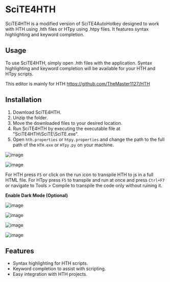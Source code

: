 # SciTE4HTH

SciTE4HTH is a modified version of SciTE4AutoHotkey designed to work with HTH using .hth files or HTpy using .htpy files. It features syntax highlighting and keyword completion.

## Usage

To use SciTE4HTH, simply open .hth files with the application. Syntax highlighting and keyword completion will be available for your HTH and HTpy scripts.

This editor is mainly for HTH https://github.com/TheMaster1127/HTH 

## Installation

1. Download SciTE4HTH.
2. Unzip the folder.
3. Move the downloaded files to your desired location.
4. Run SciTE4HTH by executing the executable file at "SciTE4HTH\SciTE\SciTE.exe".
5. Open `hth.properties` or `htpy.properties` and change the path to the full path of the `HTH.exe` or `HTpy.py` on your machine.

![image](https://github.com/TheMaster1127/SciTE4HTH/assets/134737935/15e31261-3639-49bf-8e49-c486c7ba25af)

![image](https://github.com/TheMaster1127/SciTE4HTH/assets/134737935/afeb8503-1f4c-4c28-9b95-55974c659880)

For HTH press `F5` or click on the run icon to transpile HTH to js in a full HTML file.
For HTpy press `F5` to transpile and run at once and press `Ctrl+F7` or navigate to Tools > Compile to transpile the code only without ruining it.

**Enable Dark Mode (Optional)**

![image](https://github.com/TheMaster1127/SciTE4HTH/assets/134737935/7c023dce-d0ea-41b9-8d71-1e77a4f86f4f)

![image](https://github.com/TheMaster1127/SciTE4HTH/assets/134737935/15c985bf-db0f-46a9-9434-0b7bf040366b)

![image](https://github.com/TheMaster1127/SciTE4HTH/assets/134737935/d75ebe2a-c54e-4de5-b0d7-45c26b50e1dd)

![image](https://github.com/TheMaster1127/SciTE4HTH/assets/134737935/1a92a04f-b288-4df0-affe-1bfed33f935a)

## Features

- Syntax highlighting for HTH scripts.
- Keyword completion to assist with scripting.
- Easy integration with HTH projects.
